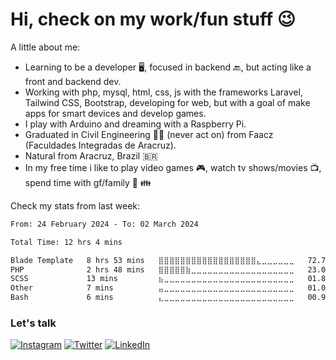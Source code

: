 # Hi, check on my work/fun stuff :wink:

A little about me:
- Learning to be a developer :desktop_computer:, focused in backend :back:, but acting like a front and backend dev.
- Working with php, mysql, html, css, js with the frameworks Laravel, Tailwind CSS, Bootstrap, developing for web, but with a goal of make apps for smart devices and develop games.
- I play with Arduino and dreaming with a Raspberry Pi.
- Graduated in Civil Engineering :man_student: (never act on) from Faacz (Faculdades Integradas de Aracruz).
- Natural from Aracruz, Brazil :brazil:
- In my free time i like to play video games :video_game:, watch tv shows/movies :tv:, spend time with gf/family :couple: :family:

Check my stats from last week:
<!--START_SECTION:waka-->

```txt
From: 24 February 2024 - To: 02 March 2024

Total Time: 12 hrs 4 mins

Blade Template   8 hrs 53 mins   ⣿⣿⣿⣿⣿⣿⣿⣿⣿⣿⣿⣿⣿⣿⣿⣿⣿⣿⣄⣀⣀⣀⣀⣀⣀   72.79 %
PHP              2 hrs 48 mins   ⣿⣿⣿⣿⣿⣷⣀⣀⣀⣀⣀⣀⣀⣀⣀⣀⣀⣀⣀⣀⣀⣀⣀⣀⣀   23.05 %
SCSS             13 mins         ⣦⣀⣀⣀⣀⣀⣀⣀⣀⣀⣀⣀⣀⣀⣀⣀⣀⣀⣀⣀⣀⣀⣀⣀⣀   01.85 %
Other            7 mins          ⣤⣀⣀⣀⣀⣀⣀⣀⣀⣀⣀⣀⣀⣀⣀⣀⣀⣀⣀⣀⣀⣀⣀⣀⣀   01.08 %
Bash             6 mins          ⣄⣀⣀⣀⣀⣀⣀⣀⣀⣀⣀⣀⣀⣀⣀⣀⣀⣀⣀⣀⣀⣀⣀⣀⣀   00.94 %
```

<!--END_SECTION:waka-->

### Let's talk
[![Instagram](https://img.shields.io/badge/Instagram-E4405F?style=for-the-badge&logo=instagram&logoColor=white)](https://www.instagram.com/mateuslecchi/)
[![Twitter](https://img.shields.io/badge/Twitter-1DA1F2?style=for-the-badge&logo=twitter&logoColor=white)](https://twitter.com/mateuslecchi)
[![LinkedIn](https://img.shields.io/badge/LinkedIn-0077B5?style=for-the-badge&logo=linkedin&logoColor=white)](https://www.linkedin.com/in/mateuslecchi/)
